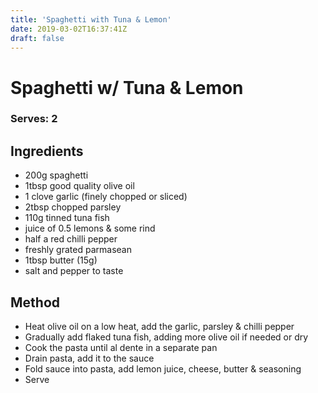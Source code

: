 ```yaml
---
title: 'Spaghetti with Tuna & Lemon'
date: 2019-03-02T16:37:41Z
draft: false
---
```


# Spaghetti w/ Tuna & Lemon

### Serves: 2

## Ingredients

- 200g spaghetti
- 1tbsp good quality olive oil
- 1 clove garlic (finely chopped or sliced)
- 2tbsp chopped parsley
- 110g tinned tuna fish
- juice of 0.5 lemons & some rind
- half a red chilli pepper
- freshly grated parmasean
- 1tbsp butter (15g)
- salt and pepper to taste

## Method

- Heat olive oil on a low heat, add the garlic, parsley & chilli pepper
- Gradually add flaked tuna fish, adding more olive oil if needed or dry
- Cook the pasta until al dente in a separate pan
- Drain pasta, add it to the sauce
- Fold sauce into pasta, add lemon juice, cheese, butter & seasoning
- Serve
